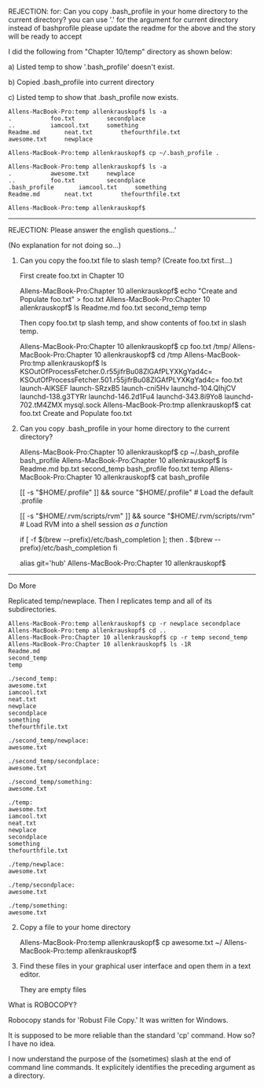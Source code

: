 REJECTION:  for: Can you copy .bash_profile in your home directory to the current directory?
you can use '.' for the argument for current directory instead of bashprofile
please update the readme for the above and the story will be ready to accept

I did the following from "Chapter 10/temp" directory as shown below:

a) Listed temp to show '.bash_profile' doesn't exist.
 
b) Copied .bash_profile into current directory

c) Listed temp to show that .bash_profile now exists.


    Allens-MacBook-Pro:temp allenkrauskopf$ ls -a
    .			foo.txt			secondplace
    ..			iamcool.txt		something
    Readme.md		neat.txt		thefourthfile.txt
    awesome.txt		newplace
    
    Allens-MacBook-Pro:temp allenkrauskopf$ cp ~/.bash_profile .
    
    Allens-MacBook-Pro:temp allenkrauskopf$ ls -a
    .			awesome.txt		newplace
    ..			foo.txt			secondplace
    .bash_profile		iamcool.txt		something
    Readme.md		neat.txt		thefourthfile.txt
    
    Allens-MacBook-Pro:temp allenkrauskopf$
    

-----------------------------------------------

REJECTION: Please answer the english questions...'
   
(No explanation for not doing so...)

1) Can you copy the foo.txt file to slash temp?  (Create foo.txt first...)
 
   First create foo.txt in Chapter 10
 
    Allens-MacBook-Pro:Chapter 10 allenkrauskopf$ echo "Create and Populate foo.txt" > foo.txt
    Allens-MacBook-Pro:Chapter 10 allenkrauskopf$ ls
    Readme.md	foo.txt		second_temp	temp

   Then copy foo.txt tp slash temp, and show contents of foo.txt in slash temp.
   
    Allens-MacBook-Pro:Chapter 10 allenkrauskopf$ cp foo.txt /tmp/
    Allens-MacBook-Pro:Chapter 10 allenkrauskopf$ cd /tmp
    Allens-MacBook-Pro:tmp allenkrauskopf$ ls
    KSOutOfProcessFetcher.0.r55jifrBu08ZlGAfPLYXKgYad4c=
    KSOutOfProcessFetcher.501.r55jifrBu08ZlGAfPLYXKgYad4c=
    foo.txt
    launch-AlKSEF
    launch-SRzxB5
    launch-cni5Hv
    launchd-104.QIhjCV
    launchd-138.g3TYRr
    launchd-146.2d1Fu4
    launchd-343.8i9Yo8
    launchd-702.tM4ZMX
    mysql.sock
    Allens-MacBook-Pro:tmp allenkrauskopf$ cat foo.txt
    Create and Populate foo.txt
    
    
2) Can you copy .bash_profile in your home directory to the current directory?
    
    Allens-MacBook-Pro:Chapter 10 allenkrauskopf$ cp ~/.bash_profile bash_profile
    Allens-MacBook-Pro:Chapter 10 allenkrauskopf$ ls
    Readme.md	bp.txt		second_temp
    bash_profile	foo.txt		temp
    Allens-MacBook-Pro:Chapter 10 allenkrauskopf$ cat bash_profile
    
    [[ -s "$HOME/.profile" ]] && source "$HOME/.profile" # Load the default .profile
    
    [[ -s "$HOME/.rvm/scripts/rvm" ]] && source "$HOME/.rvm/scripts/rvm" # Load RVM into a shell session *as a function*
    
    if [ -f $(brew --prefix)/etc/bash_completion ]; then
        . $(brew --prefix)/etc/bash_completion
      fi
    
    alias git='hub'
    Allens-MacBook-Pro:Chapter 10 allenkrauskopf$
    

----------------------------------------------------------------------


Do More

Replicated temp/newplace.   Then I replicates temp and all of its subdirectories.

    Allens-MacBook-Pro:temp allenkrauskopf$ cp -r newplace secondplace
    Allens-MacBook-Pro:temp allenkrauskopf$ cd ..
    Allens-MacBook-Pro:Chapter 10 allenkrauskopf$ cp -r temp second_temp
    Allens-MacBook-Pro:Chapter 10 allenkrauskopf$ ls -1R
    Readme.md
    second_temp
    temp
    
    ./second_temp:
    awesome.txt
    iamcool.txt
    neat.txt
    newplace
    secondplace
    something
    thefourthfile.txt
    
    ./second_temp/newplace:
    awesome.txt
    
    ./second_temp/secondplace:
    awesome.txt
    
    ./second_temp/something:
    awesome.txt
    
    ./temp:
    awesome.txt
    iamcool.txt
    neat.txt
    newplace
    secondplace
    something
    thefourthfile.txt
    
    ./temp/newplace:
    awesome.txt
    
    ./temp/secondplace:
    awesome.txt
    
    ./temp/something:
    awesome.txt
    
2) Copy a file to your home directory

    Allens-MacBook-Pro:temp allenkrauskopf$ cp awesome.txt ~/
    Allens-MacBook-Pro:temp allenkrauskopf$
    
3) Find these files in your graphical user interface and open them in a text editor.

   They are empty files
   

What is ROBOCOPY?

   Robocopy stands for 'Robust File Copy.'  It was written for Windows. 
   
   It is supposed to be more reliable than the standard 'cp' command.  How so?  I have no idea.
   

   I now understand the purpose of the (sometimes) slash at the end of command line commands.  It explicitely identifies the preceding argument as a directory.
